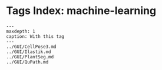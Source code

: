 # Tags Index: machine-learning

```{toctree}
---
maxdepth: 1
caption: With this tag
---
../GUI/CellPose3.md
../GUI/Ilastik.md
../GUI/PlantSeg.md
../GUI/QuPath.md
```
